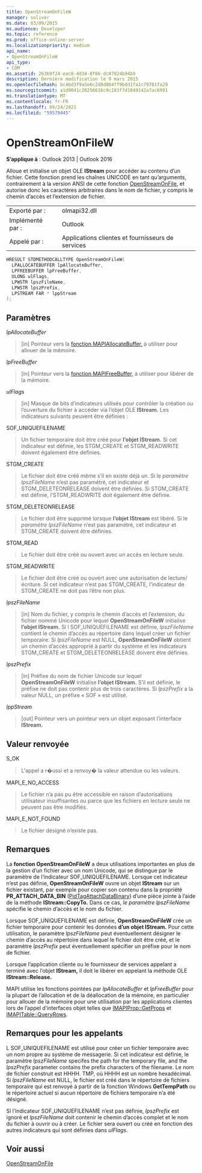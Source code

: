 ```yaml
---
title: OpenStreamOnFileW
manager: soliver
ms.date: 03/09/2015
ms.audience: Developer
ms.topic: reference
ms.prod: office-online-server
ms.localizationpriority: medium
api_name:
- OpenStreamOnFileW
api_type:
- COM
ms.assetid: 263b9f24-eac8-4d34-8f66-dc87024b94b9
description: Dernière modification le 9 mars 2015
ms.openlocfilehash: bc4bd3f9a5e6c2d8d084ff9bdd1fa1c79781fa29
ms.sourcegitcommit: a1d9041c20256616c9c183f7d1049142a7ac6991
ms.translationtype: MT
ms.contentlocale: fr-FR
ms.lasthandoff: 09/24/2021
ms.locfileid: "59579445"
---
```

# <a name="openstreamonfilew"></a>OpenStreamOnFileW

  
  
**S’applique à** : Outlook 2013 | Outlook 2016 
  
Alloue et initialise un objet OLE **IStream** pour accéder au contenu d’un fichier. Cette fonction prend les chaînes UNICODE en tant qu’arguments, contrairement à la version ANSI de cette fonction [OpenStreamOnFile](openstreamonfile.md), et autorise donc les caractères arbitraires dans le nom de fichier, y compris le chemin d’accès et l’extension de fichier.
  
|||
|:-----|:-----|
|Exporté par :  <br/> |olmapi32.dll  <br/> |
|Implémenté par :  <br/> |Outlook  <br/> |
|Appelé par :  <br/> |Applications clientes et fournisseurs de services  <br/> |
   
```cpp
HRESULT STDMETHODCALLTYPE OpenStreamOnFileW(
  LPALLOCATEBUFFER lpAllocateBuffer,
  LPFREEBUFFER lpFreeBuffer,
  ULONG ulFlags,
  LPWSTR lpszFileName,
  LPWSTR lpszPrefix,
  LPSTREAM FAR * lppStream
);
```

## <a name="parameters"></a>Paramètres

 _lpAllocateBuffer_
  
> [in] Pointeur vers la [fonction MAPIAllocateBuffer,](mapiallocatebuffer.md) à utiliser pour allouer de la mémoire. 
    
 _lpFreeBuffer_
  
> [in] Pointeur vers la [fonction MAPIFreeBuffer,](mapifreebuffer.md) à utiliser pour libérer de la mémoire. 
    
 _ulFlags_
  
> [in] Masque de bits d’indicateurs utilisés pour contrôler la création ou l’ouverture du fichier à accéder via l’objet OLE **IStream.** Les indicateurs suivants peuvent être définies : 
    
SOF_UNIQUEFILENAME
  
> Un fichier temporaire doit être créé pour **l’objet IStream.** Si cet indicateur est définie, les STGM_CREATE et STGM_READWRITE doivent également être définies. 
    
STGM_CREATE
  
> Le fichier doit être créé même s’il en existe déjà un. Si le  _paramètre lpszFileName_ n’est pas paramétré, cet indicateur et STGM_DELETEONRELEASE doivent être définies. Si STGM_CREATE est définie, l’STGM_READWRITE doit également être définie. 
    
STGM_DELETEONRELEASE
  
> Le fichier doit être supprimé lorsque **l’objet IStream** est libéré. Si le  _paramètre lpszFileName_ n’est pas paramétré, cet indicateur et STGM_CREATE doivent être définies. 
    
STGM_READ
  
> Le fichier doit être créé ou ouvert avec un accès en lecture seule.
    
STGM_READWRITE
  
> Le fichier doit être créé ou ouvert avec une autorisation de lecture/écriture. Si cet indicateur n’est pas STGM_CREATE, l’indicateur de STGM_CREATE ne doit pas l’être non plus.
    
 _lpszFileName_
  
> [in] Nom du fichier, y compris le chemin d’accès et l’extension, du fichier nommé Unicode pour lequel **OpenStreamOnFileW** initialise **l’objet IStream.** Si l SOF_UNIQUEFILENAME est définie,  _lpszFileName_ contient le chemin d’accès au répertoire dans lequel créer un fichier temporaire. Si  _lpszFileName_ est NULL, **OpenStreamOnFileW** obtient un chemin d’accès approprié à partir du système et les indicateurs STGM_CREATE et STGM_DELETEONRELEASE doivent être définies. 
    
 _lpszPrefix_
  
> [in] Préfixe du nom de fichier Unicode sur lequel **OpenStreamOnFileW** initialise **l’objet IStream.** S’il est définie, le préfixe ne doit pas contenir plus de trois caractères. Si  _lpszPrefix_ a la valeur NULL, un préfixe « SOF » est utilisé. 
    
 _lppStream_
  
> [out] Pointeur vers un pointeur vers un objet exposant l’interface **IStream.** 
    
## <a name="return-value"></a>Valeur renvoyée

S_OK
  
> L'appel a r�ussi et a renvoy� la valeur attendue ou les valeurs.
    
MAPI_E_NO_ACCESS
  
> Le fichier n’a pas pu être accessible en raison d’autorisations utilisateur insuffisantes ou parce que les fichiers en lecture seule ne peuvent pas être modifiés.
    
MAPI_E_NOT_FOUND
  
> Le fichier désigné n’existe pas.
    
## <a name="remarks"></a>Remarques

La **fonction OpenStreamOnFileW** a deux utilisations importantes en plus de la gestion d’un fichier avec un nom Unicode, qui se distingue par le paramètre de l’indicateur SOF_UNIQUEFILENAME. Lorsque cet indicateur n’est pas définie, **OpenStreamOnFileW** ouvre un objet **IStream** sur un fichier existant, par exemple pour copier son contenu dans la propriété **PR_ATTACH_DATA_BIN** ([PidTagAttachDataBinary](pidtagattachdatabinary-canonical-property.md)) d’une pièce jointe à l’aide de la méthode **IStream::CopyTo.** Dans ce cas,  _le paramètre lpszFileName_ spécifie le chemin d’accès et le nom du fichier. 
  
Lorsque SOF_UNIQUEFILENAME est définie, **OpenStreamOnFileW** crée un fichier temporaire pour contenir les données **d’un objet IStream.** Pour cette utilisation, le paramètre  _lpszFileName_ peut éventuellement désigner le chemin d’accès au répertoire dans lequel le fichier doit être créé, et le paramètre  _lpszPrefix_ peut éventuellement spécifier un préfixe pour le nom de fichier. 
  
Lorsque l’application cliente ou le fournisseur de services appelant a terminé avec l’objet **IStream,** il doit le libérer en appelant la méthode OLE **IStream::Release.** 
  
MAPI utilise les fonctions pointées par  _lpAllocateBuffer_ et  _lpFreeBuffer_ pour la plupart de l’allocation et de la déallocation de la mémoire, en particulier pour allouer de la mémoire pour une utilisation par les applications clientes lors de l’appel d’interfaces objet telles que [IMAPIProp::GetProps](imapiprop-getprops.md) et [IMAPITable::QueryRows](imapitable-queryrows.md). 
  
## <a name="notes-to-callers"></a>Remarques pour les appelants

L SOF_UNIQUEFILENAME est utilisé pour créer un fichier temporaire avec un nom propre au système de messagerie. Si cet indicateur est définie, le paramètre  _lpszFileName_ specifes the path for the temporary file, and the  _lpszPrefix_ parameter contains the prefix characters of the filename. Le nom de fichier construit est <prefix> HHHH. TMP, où HHHH est un nombre hexadécimal. Si _lpszFileName_ est NULL, le fichier est créé dans le répertoire de fichiers temporaire qui est renvoyé à partir de la fonction Windows **GetTempPath** ou le répertoire actuel si aucun répertoire de fichiers temporaire n’a été désigné.
  
Si l’indicateur SOF_UNIQUEFILENAME n’est pas définie,  _lpszPrefix_ est ignoré et  _lpszFileName_ doit contenir le chemin d’accès complet et le nom du fichier à ouvrir ou à créer. Le fichier sera ouvert ou créé en fonction des autres indicateurs qui sont définies dans  _ulFlags_.
  
## <a name="see-also"></a>Voir aussi



[OpenStreamOnFile](openstreamonfile.md)

